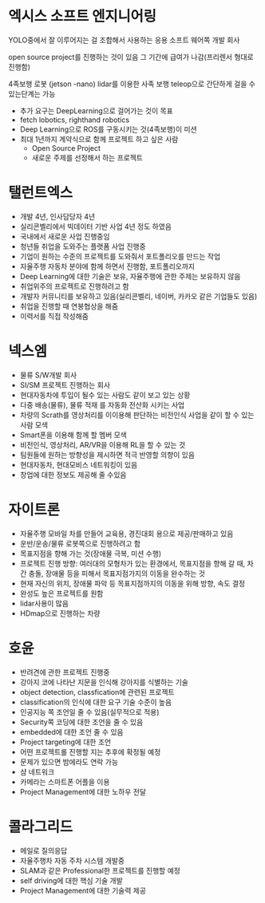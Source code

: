 # 엑시스 소프트 엔지니어링

YOLO중에서 잘 이루어지는 걸 조합해서 사용하는
응용 소프트 웨어쪽 개발 회사

open source project를 진행하는 것이 있음
그 기간에 급여가 나감(프리렌서 형대로 진행함)

4족보행 로봇 (jetson -nano)
lidar를 이용한 사족 보행
teleop으로 간단하게 걸을 수있는단계는 가능
- 추가 요구는 DeepLearning으로 걸어가는 것이 목표
- fetch lobotics, righthand robotics
- Deep Learning으로 ROS를 구동시키는 것(4족보행)이 미션
- 최대 1년까지 계약식으로 함께 프로젝트 하고 싶은 사람
  - Open Source Project
  - 새로운 주제를 선정해서 하는 프로젝트

# 탤런트엑스
- 개발 4년, 인사담당자 4년
- 실리콘벨리에서 빅데이터 기반 사업 4년 정도 하였음
- 국내에서 새로운 사업 진행중임
- 청년들 취업을 도와주는 플랫폼 사업 진행중
- 기업이 원하는 수준의 프로젝트를 도와줘서 포트폴리오를 만드는 작업
- 자율주행 자동차 분야에 함께 하면서 진행함, 포트폴리오까지
- Deep Learning에 대한 기술은 보유, 자율주행에 관한 주제는 보유하지 않음
- 취업위주의 프로젝트로 진행하려고 함
- 개발자 커뮤니티를 보유하고 있음(실리콘벨리, 네이버, 카카오 같은 기업들도 있음)
- 취업을 진행할 때 연봉협상을 해줌
- 이력서를 직접 작성해줌
  
# 넥스엠
- 물류 S/W개발 회사
- SI/SM 프로젝트 진행하는 회사
- 현대자동차에 투입이 될수 있는 사람도 같이 보고 있는 상황
- 다중 배송(물류), 물류 적재 를 자동화 전산화 시키는 사업
- 차량의 Scrath를 영상처리를 이이용해 판단하는 비전인식 사업을 같이 할 수 있는 사람 모색
- Smart폰을 이용해 함께 할 멤버 모색
- 비전인식, 영상처리, AR/VR을 이용해 RL을 할 수 있는 것
- 팀원들에 원하는 방향성을 제시하면 적극 반영할 의향이 있음
- 현대자동차, 현대모비스 네트워킹이 있음
- 창업에 대한 정보도 제공해 줄 수있음
  

# 자이트론
- 자율주행 모바일 차를 만들어 교육용, 경진대회 용으로 제공/판매하고 있음
- 운반/운송/물류 로봇쪽으로 진행하려고 함
- 목표지점을 향해 가는 것(장애물 극복, 미션 수행)
- 프로젝트 진행 방향: 여러대의 모형차가 있는 환경에서, 목표지점을 향해
  갈 때, 차 간 충돌, 장애물 등을 피해서 목표지점가지의 이동을 완수하는 것
- 현재 자신의 위치, 장애물 파악 등 목표지점까지의 이동을 위해 방향, 속도 결정
- 완성도 높은 프로젝트를 원함
- lidar사용이 많음
- HDmap으로 진행하는 차량

# 호윤
- 반려견에 관한 프로젝트 진행중
- 강아지 코에 나타난 지문을 인식해 강아지를 식별하는 기술
- object detection, classfication에 관련된 프로젝트
- classification의 인식에 대한 요구 기술 수준이 높음
- 인공지능 쪽 조언일 줄 수 있음(실무적으로 적용)
- Security쪽 코딩에 대한 조언을 줄 수 있음
- embedded에 대한 조언 줄 수 있음
- Project targeting에 대한 조언
- 어떤 프로젝트롤 진행할 지는 추후에 확정될 예정
- 문제가 있으면 밤에라도 연락 가능
- 샴 네트워크
- 카메라는 스마트폰 어플을 이용
- Project Management에 대한 노하우 전달  

# 콜라그리드
- 메일로 질의응답
- 자율주행차 자동 주차 시스템 개발중
- SLAM과 같은 Professional한 프로젝트를 진행할 예정
- self driving에 대한 핵심 기술 개발
- Project Management에 대한 기술력 제공